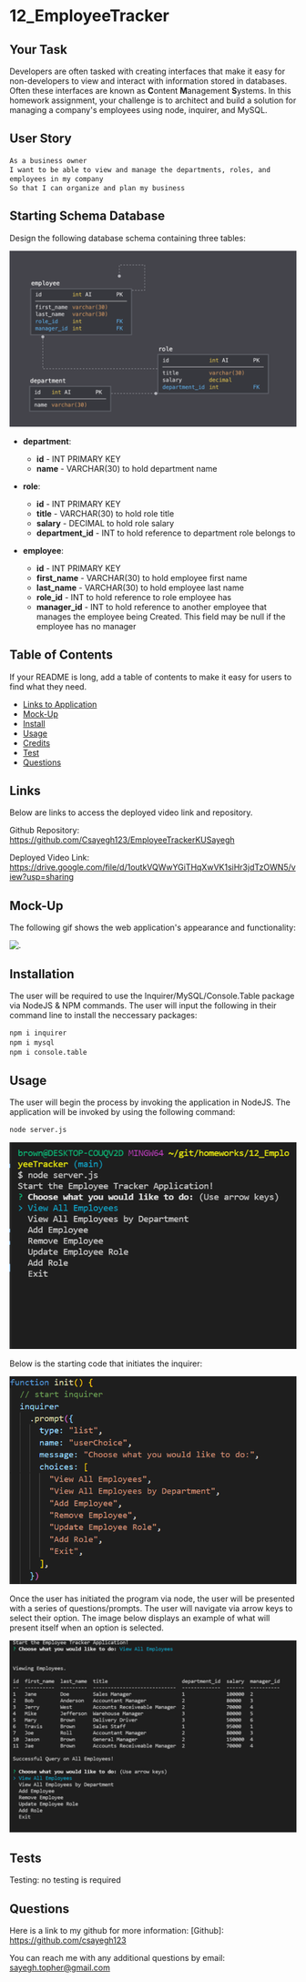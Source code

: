 # 12_EmployeeTracker

## Your Task

Developers are often tasked with creating interfaces that make it easy for non-developers to view and interact with information stored in databases. Often these interfaces are known as **C**ontent **M**anagement **S**ystems. In this homework assignment, your challenge is to architect and build a solution for managing a company's employees using node, inquirer, and MySQL.

## User Story

```
As a business owner
I want to be able to view and manage the departments, roles, and employees in my company
So that I can organize and plan my business
```

## Starting Schema Database

Design the following database schema containing three tables:

![Database Schema](images/schema.png)

- **department**:

  - **id** - INT PRIMARY KEY
  - **name** - VARCHAR(30) to hold department name

- **role**:

  - **id** - INT PRIMARY KEY
  - **title** - VARCHAR(30) to hold role title
  - **salary** - DECIMAL to hold role salary
  - **department_id** - INT to hold reference to department role belongs to

- **employee**:

  - **id** - INT PRIMARY KEY
  - **first_name** - VARCHAR(30) to hold employee first name
  - **last_name** - VARCHAR(30) to hold employee last name
  - **role_id** - INT to hold reference to role employee has
  - **manager_id** - INT to hold reference to another employee that manages the employee being Created. This field may be null if the employee has no manager

## Table of Contents

If your README is long, add a table of contents to make it easy for users to find what they need.

- [Links to Application](#Links)
- [Mock-Up](#Mock-Up)
- [Install](#installation)
- [Usage](#usage)
- [Credits](#credits)
- [Test](#test)
- [Questions](#questions)

## Links

Below are links to access the deployed video link and repository.

Github Repository: https://github.com/Csayegh123/EmployeeTrackerKUSayegh

Deployed Video Link: https://drive.google.com/file/d/1outkVQWwYGiTHqXwVK1siHr3jdTzOWN5/view?usp=sharing

## Mock-Up

The following gif shows the web application's appearance and functionality:

![.](./images/employeetracker.gif)

## Installation

The user will be required to use the Inquirer/MySQL/Console.Table package via NodeJS & NPM commands. The user will input the following in their command line to install the neccessary packages:

```bash
npm i inquirer
npm i mysql
npm i console.table
```

## Usage

The user will begin the process by invoking the application in NodeJS. The application will be invoked by using the following command:

```bash
node server.js
```

![alt text](images/capture1.png)

Below is the starting code that initiates the inquirer:

![alt text](images/init.png)

Once the user has initiated the program via node, the user will be presented with a series of questions/prompts. The user will navigate via arrow keys to select their option. The image below displays an example of what will present itself when an option is selected.

![alt text](images/capture2.png)

## Tests

Testing: no testing is required

## Questions

Here is a link to my github for more information: [Github]: https://github.com/csayegh123

You can reach me with any additional questions by email: sayegh.topher@gmail.com

